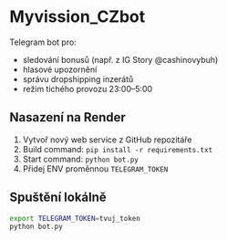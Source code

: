 # Myvission_CZbot

Telegram bot pro:
- sledování bonusů (např. z IG Story @cashinovybuh)
- hlasové upozornění
- správu dropshipping inzerátů
- režim tichého provozu 23:00–5:00

## Nasazení na Render
1. Vytvoř nový web service z GitHub repozitáře
2. Build command: `pip install -r requirements.txt`
3. Start command: `python bot.py`
4. Přidej ENV proměnnou `TELEGRAM_TOKEN`

## Spuštění lokálně
```bash
export TELEGRAM_TOKEN=tvuj_token
python bot.py
```